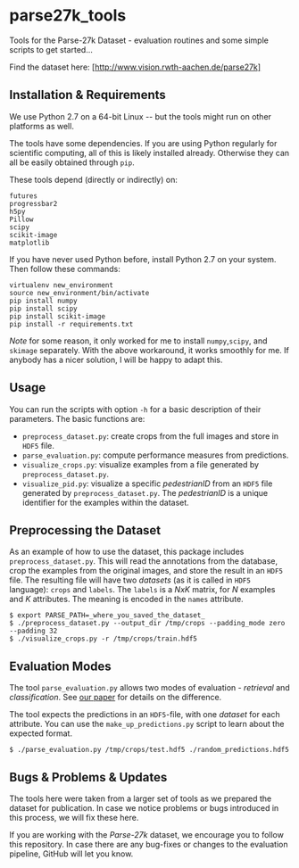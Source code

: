 # parse27k_tools
Tools for the Parse-27k Dataset - evaluation routines and some simple scripts to get started...

Find the dataset here:
[http://www.vision.rwth-aachen.de/parse27k]

## Installation & Requirements
We use Python 2.7 on a 64-bit Linux -- but the tools might run on other platforms as well.

The tools have some dependencies. If you are using Python regularly for scientific computing, 
all of this is likely installed already. Otherwise they can all be easily obtained through `pip`.

These tools depend (directly or indirectly) on:
```
futures
progressbar2
h5py
Pillow
scipy
scikit-image
matplotlib
```

If you have never used Python before, install Python 2.7 on your system. Then follow these commands:
```
virtualenv new_environment
source new_environment/bin/activate
pip install numpy
pip install scipy
pip install scikit-image
pip install -r requirements.txt
```
*Note* for some reason, it only worked for me to install `numpy`,`scipy`, and `skimage` separately.
With the above workaround, it works smoothly for me. If anybody has a nicer solution, I will be happy to adapt this.

## Usage
You can run the scripts with option `-h` for a basic description of their parameters.
The basic functions are:

* `preprocess_dataset.py`: create crops from the full images and store in `HDF5` file.
* `parse_evaluation.py`: compute performance measures from predictions.
* `visualize_crops.py`: visualize examples from a file generated by `preprocess_dataset.py`.
* `visualize_pid.py`: visualize a specific *pedestrianID* from an `HDF5` file generated by `preprocess_dataset.py`.
The *pedestrianID* is a unique identifier for the examples within the dataset.

## Preprocessing the Dataset
As an example of how to use the dataset, this package includes `preprocess_dataset.py`.
This will read the annotations from the database, crop the examples from the original images, and
store the result in an `HDF5` file.
The resulting file will have two *datasets* (as it is called in `HDF5` language): `crops` and `labels`.
The `labels` is a *NxK* matrix, for *N* examples and *K* attributes.
The meaning is encoded in the `names` attribute.

```
$ export PARSE_PATH=_where_you_saved_the_dataset_
$ ./preprocess_dataset.py --output_dir /tmp/crops --padding_mode zero --padding 32
$ ./visualize_crops.py -r /tmp/crops/train.hdf5
```
## Evaluation Modes
The tool `parse_evaluation.py` allows two modes of evaluation - *retrieval* and *classification*.
See [our paper](http://www.vision.rwth-aachen.de/publications/pdf/parse-acn-iccv2015) for details on the difference.

The tool expects the predictions in an `HDF5`-file, with one *dataset* for each attribute.
You can use the `make_up_predictions.py` script to learn about the expected format.

```
$ ./parse_evaluation.py /tmp/crops/test.hdf5 ./random_predictions.hdf5
```

## Bugs & Problems & Updates
The tools here were taken from a larger set of tools as we prepared the dataset for publication.
In case we notice problems or bugs introduced in this process, we will fix these here.

If you are working with the *Parse-27k* dataset, we encourage you to follow this repository.
In case there are any bug-fixes or changes to the evaluation pipeline, GitHub will let you know.

